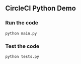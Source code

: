 ## CircleCI Python Demo


### Run the code
```
python main.py
```

### Test the code
```
python tests.py
```
